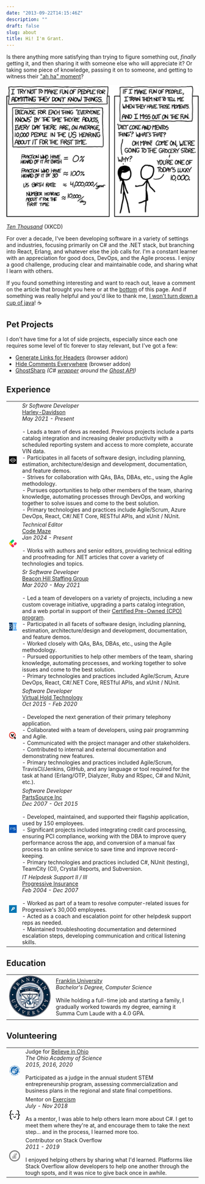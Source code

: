 ```yaml
---
date: "2013-09-22T14:15:46Z"
description: ""
draft: false
slug: about
title: Hi! I'm Grant.
---
```

Is there anything more satisfying than trying to figure something out, _finally_ getting it, and then sharing it with someone else who will appreciate it? Or taking some piece of knowledge, passing it on to someone, and getting to witness their ["ah ha" moment](https://xkcd.com/1053/)?

![](xkcd10000.png)

[_Ten Thousand_](https://www.xkcd.com/1053/) (XKCD)

For over a decade, I've been developing software in a variety of settings and industries, focusing primarily on C# and the .NET stack, but branching into React, Erlang, and whatever else the job calls for. I'm a constant learner with an appreciation for good docs, DevOps, and the Agile process. I enjoy a good challenge, producing clear and maintainable code, and sharing what I learn with others.

If you found something interesting and want to reach out, leave a comment on the article that brought you here or at the [bottom](#comments) of this page. And if something was really helpful and you'd like to thank me, [I won't turn down a cup of java](https://www.buymeacoffee.com/fhnVUiB19)! ☕

## Pet Projects

I don't have time for a lot of side projects, especially since each one requires some level of tlc forever to stay relevant, but I've got a few:

- [Generate Links for Headers](https://grantwinney.com/generate-links-for-headers/) (browser addon)
- [Hide Comments Everywhere](https://grantwinney.com/hide-comments-everywhere/) (browser addon)
- [GhostSharp](https://grantwinney.com/ghostsharp/) _(C#_ [_wrapper_](https://grantwinney.com/what-is-an-api-wrapper/) _around the_ [_Ghost API_](https://docs.ghost.org/api/)_)_

## Experience

|                                                                                     |                                                                                                                                                                                                                                                                                                                                                                                                                                                                                                                                                                                                                                                                                                                                                                                                                                                                                                                                                                                                                              |
| ----------------------------------------------------------------------------------- | ---------------------------------------------------------------------------------------------------------------------------------------------------------------------------------------------------------------------------------------------------------------------------------------------------------------------------------------------------------------------------------------------------------------------------------------------------------------------------------------------------------------------------------------------------------------------------------------------------------------------------------------------------------------------------------------------------------------------------------------------------------------------------------------------------------------------------------------------------------------------------------------------------------------------------------------------------------------------------------------------------------------------------- |
| ![](hd-logo.png)                    | *Sr Software Developer*  <br>[Harley-Davidson](https://www.harley-davidson.com)  <br>_May 2021 - Present_<br><br>- Leads a team of devs as needed. Previous projects include a parts catalog integration and increasing dealer productivity with a scheduled reporting system and access to more complete, accurate VIN data.<br>- Participates in all facets of software design, including planning, estimation, architecture/design and development, documentation, and feature demos.<br>- Strives for collaboration with QAs, BAs, DBAs, etc., using the Agile methodology.<br>- Pursues opportunities to help other members of the team, sharing knowledge, automating processes through DevOps, and working together to solve issues and come to the best solution.<br>- Primary technologies and practices include Agile/Scrum, Azure DevOps, React, C#/.NET Core, RESTful APIs, and xUnit / NUnit.                                                                                                                 |
| ![](codemaze-logo.jpg)               | *Technical Editor*  <br>[Code Maze](https://code-maze.com)  <br>_Jan 2024 - Present_<br><br>- Works with authors and senior editors, providing technical editing and proofreading for .NET articles that cover a variety of technologies and topics.                                                                                                                                                                                                                                                                                                                                                                                                                                                                                                                                                                                                                                                                                                                                                                       |
| ![](beaconhill-logo.jpg)               | *Sr Software Developer*  <br>[Beacon Hill Staffing Group](https://www.beaconhillstaffing.com/)  <br>_Mar 2020 - May 2021_<br><br>- Led a team of developers on a variety of projects, including a new custom coverage initiative, upgrading a parts catalog integration, and a web portal in support of their [Certified Pre-Owned (CPO) program](https://investor.harley-davidson.com/news/news-details/2021/Harley-Davidson-Launches-H-D1-Marketplace/default.aspx).<br>- Participated in all facets of software design, including planning, estimation, architecture/design and development, documentation, and feature demos.<br>- Worked closely with QAs, BAs, DBAs, etc., using the Agile methodology.<br>- Pursued opportunities to help other members of the team, sharing knowledge, automating processes, and working together to solve issues and come to the best solution.<br>- Primary technologies and practices included Agile/Scrum, Azure DevOps, React, C#/.NET Core, RESTful APIs, and xUnit / NUnit. |
| ![](vht-logo.jpg) | *Software Developer*  <br>[Virtual Hold Technology](https://www.vhtcx.com/)  <br>_Oct 2015 - Feb 2020_<br><br>- Developed the next generation of their primary telephony application.<br>- Collaborated with a team of developers, using pair programming and Agile.<br>- Communicated with the project manager and other stakeholders.<br>- Contributed to internal and external documentation and demonstrating new features.<br>- Primary technologies and practices included Agile/Scrum, TravisCI/Jenkins, GitHub, and any language or tool required for the task at hand (Erlang/OTP, Dialyzer, Ruby and RSpec, C# and NUnit, etc.).                                                                                                                                                                                                                                                                                                                                                                                 |
| ![](partssource-logo.jpg)              | *Software Developer*  <br>[PartsSource Inc](https://www.partssource.com/)  <br>_Dec 2007 - Oct 2015_<br><br>- Developed, maintained, and supported their flagship application, used by 150 employees.<br>- Significant projects included integrating credit card processing, ensuring PCI compliance, working with the DBA to improve query performance across the app, and conversion of a manual fax process to an online service to save time and improve record-keeping.<br>- Primary technologies and practices included C#, NUnit (testing), TeamCity (CI), Crystal Reports, and Subversion.                                                                                                                                                                                                                                                                                                                                                                                                                         |
| ![](progressive-logo.png)                       | *IT Helpdesk Support II / III*  <br>[Progressive Insurance](https://www.progressive.com/)  <br>_Feb 2004 - Dec 2007_<br><br>- Worked as part of a team to resolve computer-related issues for Progressive's 30,000 employees.<br>- Acted as a coach and escalation point for other helpdesk support reps as needed.<br>- Maintained troubleshooting documentation and determined escalation steps, developing communication and critical listening skills.                                                                                                                                                                                                                                                                                                                                                                                                                                                                                                                                                                 |

## Education

|   |   |
|---|---|
|![](franklinu-logo.jpg)|[Franklin University](https://www.franklin.edu/)  <br>*Bachelor's Degree, Computer Science*  <br><br>While holding a full-time job and starting a family, I gradually worked towards my degree, earning it Summa Cum Laude with a 4.0 GPA.|

## Volunteering

|                                                                          |                                                                                                                                                                                                                                                                                                          |
| ------------------------------------------------------------------------ | -------------------------------------------------------------------------------------------------------------------------------------------------------------------------------------------------------------------------------------------------------------------------------------------------------- |
| ![](oas-logo.png)           | Judge for [Believe in Ohio](http://www.believeinohio.org/)  <br>*The Ohio Academy of Science*  <br>_2015, 2016, 2020_<br><br>Participated as a judge in the annual student STEM entrepreneurship program, assessing commercialization and business plans in the regional and state final competitions. |
| ![](exercism-logo.png) | Mentor on [Exercism](https://exercism.io/about)  <br>_July - Nov 2018_<br><br>As a mentor, I was able to help others learn more about C#. I get to meet them where they're at, and encourage them to take the next step... and in the process, I learned more too.                                       |
| ![](so-logo.png)       | Contributor on Stack Overflow  <br>_2011 - 2019_<br><br>I enjoyed helping others by sharing what I'd learned. Platforms like Stack Overflow allow developers to help one another through the tough spots, and it was nice to give back once in awhile.                                                   |